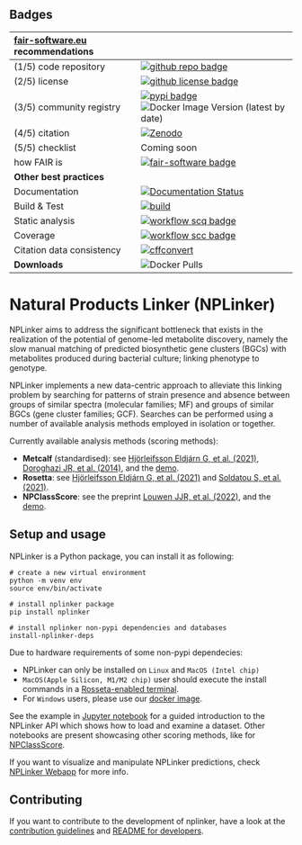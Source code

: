 ## Badges

| [fair-software.eu](https://fair-software.eu/) recommendations | |
| :-- | :--  |
| (1/5) code repository              | [![github repo badge](https://img.shields.io/badge/github-nplinker-000.svg?color=blue)](https://github.com/NPLinker/nplinker) |
| (2/5) license                      | [![github license badge](https://img.shields.io/github/license/NPLinker/nplinker)](https://github.com/NPLinker/nplinker) |
| (3/5) community registry           | [![pypi badge](https://img.shields.io/pypi/v/nplinker.svg?color=blue)](https://pypi.python.org/project/nplinker/) ![Docker Image Version (latest by date)](https://img.shields.io/docker/v/nlesc/nplinker?arch=amd64&label=docker&sort=date)|
| (4/5) citation                     | [![Zenodo](https://zenodo.org/badge/DOI/10.5281/zenodo.4680218.svg)](https://doi.org/10.5281/zenodo.4680218) |
| (5/5) checklist                    | Coming soon |
| how FAIR is                          | [![fair-software badge](https://img.shields.io/badge/fair--software.eu-%E2%97%8F%20%20%E2%97%8F%20%20%E2%97%8F%20%20%E2%97%8F%20%20%E2%97%8B-yellow)](https://fair-software.eu) |
| **Other best practices**           |  |
| Documentation                      | [![Documentation Status](https://readthedocs.org/projects/nplinker/badge/?version=latest)](https://nplinker.readthedocs.io/en/latest/?badge=latest) |
| Build & Test                       | [![build](https://github.com/NPLinker/nplinker/actions/workflows/build.yml/badge.svg)](https://github.com/NPLinker/nplinker/actions/workflows/build.yml) |
| Static analysis                    | [![workflow scq badge](https://sonarcloud.io/api/project_badges/measure?project=NPLinker_nplinker&metric=alert_status)](https://sonarcloud.io/dashboard?id=NPLinker_nplinker) |
| Coverage                           | [![workflow scc badge](https://sonarcloud.io/api/project_badges/measure?project=NPLinker_nplinker&metric=coverage)](https://sonarcloud.io/dashboard?id=NPLinker_nplinker) |
| Citation data consistency          | [![cffconvert](https://github.com/NPLinker/nplinker/actions/workflows/cffconvert.yml/badge.svg)](https://github.com/NPLinker/nplinker/actions/workflows/cffconvert.yml) |
| **Downloads** | ![Docker Pulls](https://img.shields.io/docker/pulls/nlesc/nplinker?color=green&label=docker%20pulls) |


# Natural Products Linker (NPLinker)

NPLinker aims to address the significant bottleneck that exists in the realization of the potential of genome-led metabolite discovery, namely the slow manual matching of predicted biosynthetic gene clusters (BGCs) with metabolites produced during bacterial culture; linking phenotype to genotype.

NPLinker implements a new data-centric approach to alleviate this linking problem by searching for patterns of strain presence and absence between groups of similar spectra (molecular families; MF) and groups of similar BGCs (gene cluster families; GCF). Searches can be performed using a number of available analysis methods employed in isolation or together.


Currently available analysis methods (scoring methods):
- **Metcalf** (standardised): see [Hjörleifsson Eldjárn G, et al. (2021)](https://journals.plos.org/ploscompbiol/article?id=10.1371/journal.pcbi.1008920), [Doroghazi JR, et al. (2014)](https://www.nature.com/articles/nchembio.1659), and the [demo](notebooks/nplinker_demo1.ipynb).
- **Rosetta**: see [Hjörleifsson Eldjárn G, et al. (2021)](https://journals.plos.org/ploscompbiol/article?id=10.1371/journal.pcbi.1008920) and [Soldatou S, et al. (2021)](https://www.mdpi.com/1660-3397/19/2/103).
- **NPClassScore**: see the preprint [Louwen JJR, et al. (2022)](https://www.researchsquare.com/article/rs-1391827/v2), and the [demo](notebooks/npclassscore_linking/NPClassScore_demo.ipynb).

## Setup and usage

NPLinker is a Python package, you can install it as following:
```
# create a new virtual environment
python -m venv env
source env/bin/activate

# install nplinker package
pip install nplinker

# install nplinker non-pypi dependencies and databases
install-nplinker-deps
```

Due to hardware requirements of some non-pypi dependecies:
- NPLinker can only be installed on `Linux` and `MacOS (Intel chip)`
- `MacOS(Apple Silicon, M1/M2 chip)` user should execute the install commands in a [Rosseta-enabled terminal](https://support.apple.com/en-us/HT211861).
- For `Windows` users, please use our [docker image](https://hub.docker.com/r/nlesc/nplinker).


See the example in [Jupyter notebook](notebooks/nplinker_demo1.ipynb) for a guided introduction to the NPLinker API which shows how to load and examine a dataset. Other notebooks are present showcasing other scoring methods, like for [NPClassScore](notebooks/npclassscore_linking/NPClassScore_demo.ipynb).

If you want to visualize and manipulate NPLinker predictions, check [NPLinker Webapp](https://github.com/NPLinker/nplinker-webapp) for more info.

## Contributing

If you want to contribute to the development of nplinker, have a look at the [contribution guidelines](CONTRIBUTING.md) and [README for developers](README.dev.md).
